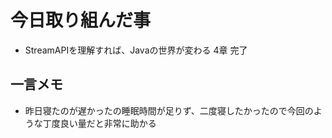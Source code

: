 # 今日取り組んだ事
- StreamAPIを理解すれば、Javaの世界が変わる 4章 完了

## 一言メモ
- 昨日寝たのが遅かったの睡眠時間が足りず、二度寝したかったので今回のような丁度良い量だと非常に助かる
